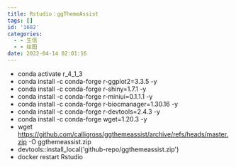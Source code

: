 ```yaml
---
title: Rstudio：ggThemeAssist
tags: []
id: '1682'
categories:
  - - 生信
  - - 绘图
date: 2022-04-14 02:01:16
---
```


*   conda activate r\_4\_1\_3
*   conda install -c conda-forge r-ggplot2=3.3.5 -y
*   conda install -c conda-forge r-shiny=1.7.1 -y
*   conda install -c conda-forge r-miniui=0.1.1.1 -y
*   conda install -c conda-forge r-biocmanager=1.30.16 -y
*   conda install -c conda-forge r-devtools=2.4.3 -y
*   conda install -c conda-forge wget=1.20.3 -y
*   wget https://github.com/calligross/ggthemeassist/archive/refs/heads/master.zip -O ggthemeassist.zip
*   devtools::install\_local('github-repo/ggthemeassist.zip')
*   docker restart Rstudio